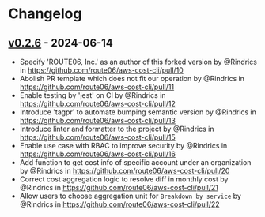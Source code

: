 # Changelog

## [v0.2.6](https://github.com/route06/aws-cost-cli/commits/v0.2.6) - 2024-06-14
- Specify 'ROUTE06, Inc.' as an author of this forked version by @Rindrics in https://github.com/route06/aws-cost-cli/pull/10
- Abolish PR template which does not fit our operation by @Rindrics in https://github.com/route06/aws-cost-cli/pull/11
- Enable testing by 'jest' on CI by @Rindrics in https://github.com/route06/aws-cost-cli/pull/12
- Introduce 'tagpr' to automate bumping semantic version by @Rindrics in https://github.com/route06/aws-cost-cli/pull/13
- Introduce linter and formatter to the project by @Rindrics in https://github.com/route06/aws-cost-cli/pull/15
- Enable use case with RBAC to improve security by @Rindrics in https://github.com/route06/aws-cost-cli/pull/16
- Add function to get cost info of specific account under an organization by @Rindrics in https://github.com/route06/aws-cost-cli/pull/20
- Correct cost aggregation logic to resolve diff in monthly cost by @Rindrics in https://github.com/route06/aws-cost-cli/pull/21
- Allow users to choose aggregation unit for `Breakdown by service` by @Rindrics in https://github.com/route06/aws-cost-cli/pull/22
